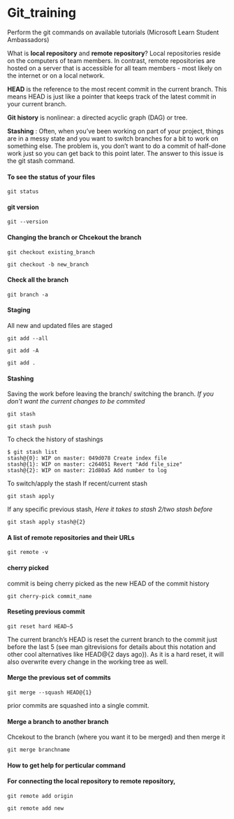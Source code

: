 # Git_training
Perform the git commands on available tutorials (Microsoft Learn Student Ambassadors)

What is **local repository** and **remote repository**?
Local repositories reside on the computers of team members. In contrast, remote repositories are hosted on a server that is accessible for all team members - most likely on the internet or on a local network.

**HEAD** is the reference to the most recent commit in the current branch. This means HEAD is just like a pointer that keeps track of the latest commit in your current branch.

**Git history** is nonlinear: a directed acyclic graph (DAG) or tree. 

**Stashing** : Often, when you’ve been working on part of your project, things are in a messy state and you want to switch branches for a bit to work on something else. The problem is, you don’t want to do a commit of half-done work just so you can get back to this point later. The answer to this issue is the git stash command.





#### To see the status of your files
```
git status
```

#### git version
```
git --version
```

#### Changing the branch or Chcekout the branch
```
git checkout existing_branch
```
```
git checkout -b new_branch
```

#### Check all the branch
```
git branch -a
```

#### Staging 
All new and updated files are staged

```
git add --all
```
```
git add -A
```
```
git add .
```

#### Stashing
Saving the work before leaving the branch/ switching the branch. *If you don't want the current changes to be commited*
```
git stash
```
```
git stash push
```
To check the history of stashings

```
$ git stash list
stash@{0}: WIP on master: 049d078 Create index file
stash@{1}: WIP on master: c264051 Revert "Add file_size"
stash@{2}: WIP on master: 21d80a5 Add number to log
```
To switch/apply the stash
If recent/current stash
```
git stash apply
```
If any specific previous stash, *Here it takes to stash 2/two stash before*
```
git stash apply stash@{2} 
```

#### A list of remote repositories and their URLs

```
git remote -v
```

#### cherry picked
commit is being cherry picked as the new HEAD of the commit history
```
git cherry-pick commit_name
```

#### Reseting previous commit
```
git reset hard HEAD~5
```
The current branch’s HEAD is reset the current branch to the commit just before the last 5 (see man gitrevisions for details about this notation and other cool alternatives like HEAD@{2 days ago}). As it is a hard reset, it will also overwrite every change in the working tree as well. 


#### Merge the previous set of commits

```
git merge --squash HEAD@{1}
```
prior commits are squashed into a single commit.

#### Merge a branch to another branch

Chcekout to the branch (where you want it to be merged) and then merge it
```
git merge branchname
```


#### How to get help for perticular command


#### For connecting the local repository to remote repository, 
```
git remote add origin
```
```
git remote add new
```
